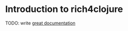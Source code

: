 # Introduction to rich4clojure

TODO: write [great documentation](http://jacobian.org/writing/what-to-write/)
